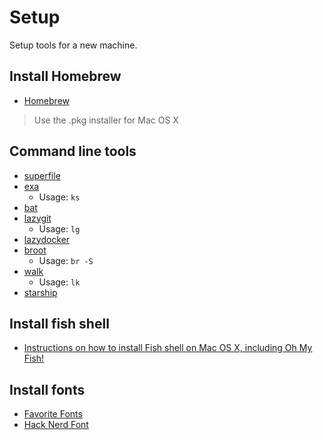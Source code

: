 # Setup

Setup tools for a new machine.

## Install Homebrew

- [Homebrew](https://brew.sh/)

> Use the .pkg installer for Mac OS X

## Command line tools

- [superfile](https://github.com/yorukot/superfile)
- [exa](https://github.com/ogham/exa)
  - Usage: `ks`
- [bat](https://github.com/sharkdp/bat)
- [lazygit](https://github.com/jesseduffield/lazygit)
  - Usage: `lg`
- [lazydocker](https://github.com/jesseduffield/lazydocker)
- [broot](https://github.com/Canop/broot)
  - Usage: `br -S`
- [walk](https://github.com/antonmedv/walk)
  - Usage: `lk`
- [starship](https://github.com/starship/starship)

## Install fish shell

- [Instructions on how to install Fish shell on Mac OS X, including Oh My Fish!](https://gist.github.com/martelogan/97cfc998ade51b6dcf55423bbd50917c)

## Install fonts

- [Favorite Fonts](https://gist.github.com/Joker666/344be44b6f397cba59645b205085bcd4)
- [Hack Nerd Font](https://github.com/ryanoasis/nerd-fonts/tree/master/patched-fonts/Hack)
